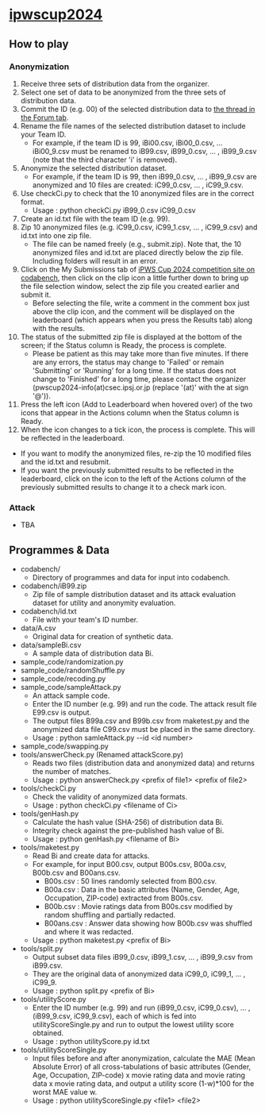 # [ipwscup2024](https://www.iwsec.org/pws/ipws2024/)

## How to play

### Anonymization
1. Receive three sets of distribution data from the organizer.
2. Select one set of data to be anonymized from the three sets of distribution data.
3. Commit the ID (e.g. 00) of the selected distribution data to [the thread in the Forum tab](https://www.codabench.org/forums/3178/507/).
4. Rename the file names of the selected distribution dataset to include your Team ID.
   - For example, if the team ID is 99, iBi00.csv, iBi00_0.csv, ... iBi00_9.csv must be renamed to iB99.csv, iB99_0.csv, ... , iB99_9.csv (note that the third character 'i' is removed).
5. Anonymize the selected distribution dataset.
   - For example, if the team ID is 99, then iB99_0.csv, ... , iB99_9.csv are anonymized and 10 files are created: iC99_0.csv, ... , iC99_9.csv.
6. Use checkCi.py to check that the 10 anonymized files are in the correct format.
   - Usage : python checkCi.py iB99_0.csv iC99_0.csv
7. Create an id.txt file with the team ID (e.g. 99).
8. Zip 10 anonymized files (e.g. iC99_0.csv, iC99_1.csv, ... , iC99_9.csv) and id.txt into one zip file.
   - The file can be named freely (e.g., submit.zip). Note that, the 10 anonymized files and id.txt are placed directly below the zip file. Including folders will result in an error.
9. Click on the My Submissions tab of [iPWS Cup 2024 competition site on codabench](https://www.codabench.org/competitions/3260/), then click on the clip icon a little further down to bring up the file selection window, select the zip file you created earlier and submit it.
   - Before selecting the file, write a comment in the comment box just above the clip icon, and the comment will be displayed on the leaderboard (which appears when you press the Results tab) along with the results.
10. The status of the submitted zip file is displayed at the bottom of the screen; if the Status column is Ready, the process is complete.
      - Please be patient as this may take more than five minutes. If there are any errors, the status may change to 'Failed' or remain 'Submitting' or 'Running' for a long time. If the status does not change to 'Finished' for a long time, please contact the organizer (pwscup2024-info(at)csec.ipsj.or.jp (replace '(at)' with the at sign '@')).
12. Press the left icon (Add to Leaderboard when hovered over) of the two icons that appear in the Actions column when the Status column is Ready.
13. When the icon changes to a tick icon, the process is complete. This will be reflected in the leaderboard.
- If you want to modify the anonymized files, re-zip the 10 modified files and the id.txt and resubmit.
- If you want the previously submitted results to be reflected in the leaderboard, click on the icon to the left of the Actions column of the previously submitted results to change it to a check mark icon.

### Attack
- TBA

## Programmes & Data
- codabench/
  - Directory of programmes and data for input into codabench.
- codabench/iB99.zip
  - Zip file of sample distribution dataset and its attack evaluation dataset for utility and anonymity evaluation.
- codabench/id.txt
  - File with your team's ID number.
- data/A.csv
  - Original data for creation of synthetic data. 
- data/sampleBi.csv
  - A sample data of distribution data Bi.
- sample_code/randomization.py
- sample_code/randomShuffle.py
- sample_code/recoding.py
- sample_code/sampleAttack.py
  - An attack sample code.
  - Enter the ID number (e.g. 99) and run the code. The attack result file E99.csv is output.
  - The output files B99a.csv and B99b.csv from maketest.py and the anonymized data file C99.csv must be placed in the same directory.
  - Usage : python samleAttack.py --id \<id number>
- sample_code/swapping.py
- tools/answerCheck.py (Renamed attackScore.py)
  - Reads two files (distribution data and anonymized data) and returns the number of matches.
  - Usage : python answerCheck.py \<prefix of file1> \<prefix of file2>
- tools/checkCi.py
  - Check the validity of anonymized data formats.
  - Usage : python checkCi.py \<filename of Ci>
- tools/genHash.py
  - Calculate the hash value (SHA-256) of distribution data Bi.
  - Integrity check against the pre-published hash value of Bi.
  - Usage : python genHash.py \<filename of Bi>
- tools/maketest.py
  - Read Bi and create data for attacks.
  - For example, for input B00.csv, output B00s.csv, B00a.csv, B00b.csv and B00ans.csv.
    - B00s.csv : 50 lines randomly selected from B00.csv.
    - B00a.csv : Data in the basic attributes (Name, Gender, Age, Occupation, ZIP-code) extracted from B00s.csv.
    - B00b.csv : Movie ratings data from B00s.csv modified by random shuffling and partially redacted.
    - B00ans.csv : Answer data showing how B00b.csv was shuffled and where it was redacted.
  - Usage : python maketest.py \<prefix of Bi>
- tools/split.py
  - Output subset data files iB99_0.csv, iB99_1.csv, ... , iB99_9.csv from iB99.csv.
  - They are the original data of anonymized data iC99_0, iC99_1, ... , iC99_9.
  - Usage : python split.py \<prefix of Bi> 
- tools/utilityScore.py
  - Enter the ID number (e.g. 99) and run (iB99_0.csv, iC99_0.csv), ... , (iB99_9.csv, iC99_9.csv), each of which is fed into utilityScoreSingle.py and run to output the lowest utility score obtained.
  - Usage : python utilityScore.py id.txt 
- tools/utilityScoreSingle.py
  - Input files before and after anonymization, calculate the MAE (Mean Absolute Error) of all cross-tabulations of basic attributes (Gender, Age, Occupation, ZIP-code) x movie rating data and movie rating data x movie rating data, and output a utility score (1-w)*100 for the worst MAE value w.
  - Usage : python utilityScoreSingle.py \<file1> \<file2> 
